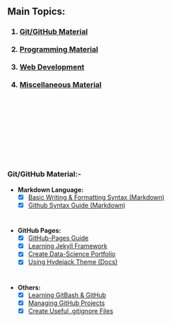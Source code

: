 <h2>Main Topics:</h2>
<h3>
    <ol>
        <li><a href="Git-GitHub-Material.md">Git/GitHub Material</a></li>
        <br>
        <li><a href="Programming-Material.md">Programming Material</a></li>
        <br>
        <li><a href="Web-Development.md">Web Development</a></li>
        <br>
        <li><a href="Miscellaneous-Material.md">Miscellaneous Material</a></li>
    </ol> 
<h3>
<br>
<br>
<br>
<br>
<br>
<br>

#
### Git/GitHub Material:-
- **Markdown Language:**
    - [x] [Basic Writing & Formatting Syntax (Markdown)](https://docs.github.com/en/enterprise/2.18/user/github/writing-on-github/basic-writing-and-formatting-syntax)
    - [x] [Github Syntax Guide (Markdown)](https://guides.github.com/features/mastering-markdown)
#
- **GitHub Pages:**
    - [x] [GitHub-Pages Guide](https://docs.github.com/en/github/working-with-github-pages)
    - [x] [Learning Jekyll Framework](https://jekyllrb.com/docs)
    - [x] [Create Data-Science Portfolio](https://www.dataoptimal.com/github-data-science-portfolio)
    - [x] [Using Hydejack Theme (Docs)](https://hydejack.com/docs/)
#
- **Others:**
    - [x] [Learning GitBash & GitHub](https://www.youtube.com/playlist?list=PL6gx4Cwl9DGAKWClAD_iKpNC0bGHxGhcx)
    - [x] [Managing GitHub Projects](https://youtu.be/ff5cBkPg-bQ)
    - [x] [Create Useful .gitignore Files](https://www.toptal.com/developers/gitignore)
#
